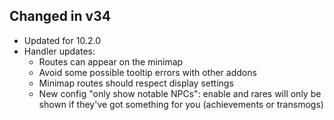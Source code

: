 ## Changed in v34

* Updated for 10.2.0
* Handler updates:
  * Routes can appear on the minimap
  * Avoid some possible tooltip errors with other addons
  * Minimap routes should respect display settings
  * New config "only show notable NPCs": enable and rares will only be shown if they've got something for you (achievements or transmogs)

